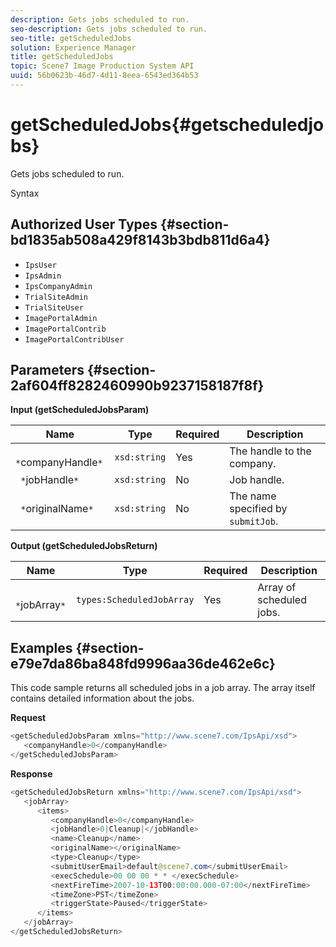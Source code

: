 ```yaml
---
description: Gets jobs scheduled to run.
seo-description: Gets jobs scheduled to run.
seo-title: getScheduledJobs
solution: Experience Manager
title: getScheduledJobs
topic: Scene7 Image Production System API
uuid: 56b0623b-46d7-4d11-8eea-6543ed364b53
---
```


# getScheduledJobs{#getscheduledjobs}

Gets jobs scheduled to run.

 Syntax 

## Authorized User Types {#section-bd1835ab508a429f8143b3bdb811d6a4}

* `IpsUser` 
* `IpsAdmin` 
* `IpsCompanyAdmin` 
* `TrialSiteAdmin` 
* `TrialSiteUser` 
* `ImagePortalAdmin` 
* `ImagePortalContrib` 
* `ImagePortalContribUser`

## Parameters {#section-2af604ff8282460990b9237158187f8f}

**Input (getScheduledJobsParam)** 

|  Name  | Type  | Required  | Description  |
|---|---|---|---|
|  ` *`companyHandle`*`  | `xsd:string`  | Yes  | The handle to the company.  |
|  ` *`jobHandle`*`  | `xsd:string`  | No  | Job handle.  |
|  ` *`originalName`*`  | `xsd:string`  | No  |The name specified by `submitJob`.  |

**Output (getScheduledJobsReturn)** 

|  Name  | Type  | Required  | Description  |
|---|---|---|---|
|  ` *`jobArray`*`  | `types:ScheduledJobArray`  | Yes  | Array of scheduled jobs.  |

## Examples {#section-e79e7da86ba848fd9996aa36de462e6c}

This code sample returns all scheduled jobs in a job array. The array itself contains detailed information about the jobs.

**Request** 

```java
<getScheduledJobsParam xmlns="http://www.scene7.com/IpsApi/xsd">
   <companyHandle>0</companyHandle>
</getScheduledJobsParam>
```

**Response** 

```java
<getScheduledJobsReturn xmlns="http://www.scene7.com/IpsApi/xsd">
   <jobArray>
      <items>
         <companyHandle>0</companyHandle>
         <jobHandle>0|Cleanup|</jobHandle>
         <name>Cleanup</name>
         <originalName></originalName>
         <type>Cleanup</type>
         <submitUserEmail>default@scene7.com</submitUserEmail>
         <execSchedule>00 00 00 * * </execSchedule>
         <nextFireTime>2007-10-13T00:00:00.000-07:00</nextFireTime>
         <timeZone>PST</timeZone>
         <triggerState>Paused</triggerState>
      </items>
   </jobArray>
</getScheduledJobsReturn>
```

